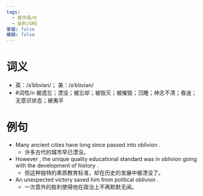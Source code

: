 ```yaml
---
tags:
  - 首字母/O
  - 级别/GRE
掌握: false
模糊: false
---
```

# 词义
- 英：/əˈblɪviən/； 美：/əˈblɪviən/
- #词性/n  被遗忘；湮没；被忘却；被毁灭；被摧毁；沉睡；神志不清；昏迷；无意识状态；被夷平
# 例句
- Many ancient cities have long since passed into oblivion .
	- 许多古代的城市早已湮没。
- However , the unique quality educational standard was in oblivion going with the development of history .
	- 但这种独特的素质教育标准，却在历史的发展中被湮没了。
- An unexpected victory saved him from political oblivion .
	- 一次意外的胜利使得他在政治上不再默默无闻。
